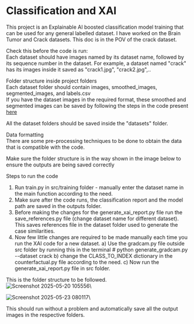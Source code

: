 # Classification and XAI

This project is an Explainable AI boosted classification model training that can be used for any general labelled dataset.
I have worked on the Brain Tumor and Crack datasets. This doc is in the POV of the crack dataset.

Check this before the code is run: \
Each dataset should have images named by its dataset name, followed by its sequence number in the dataset. 
For example, a dataset named "crack" has its images inside it saved as "crack1.jpg",  "crack2.jpg",..

Folder structure inside project folders\
Each dataset folder should contain images, smoothed_images, segmented_images, and labels.csv\
If you have the dataset images in the required format, these smoothed and segmented images can be saved by following the steps in the code present [here](https://github.com/karthik7712/image_process)

All the dataset folders should be saved inside the "datasets" folder.

Data formatting\
There are some pre-processing techniques to be done to obtain the data that is compatible with the code.


Make sure the folder structure is in the way shown in the image below to ensure the outputs are being saved correctly

Steps to run the code
1) Run train.py in src/training folder - manually enter the dataset name in the main function according to the need.
2) Make sure after the code runs, the classification report and the model path are saved in the outputs folder.
3) Before making the changes for the generate_xai_report.py file run the save_references.py file (change dataset name for different dataset). This saves references file in the dataset folder used to generate the case similarities.
4) Now few little changes are required to be made manually each time you run the XAI code for a new dataset.
a) Use the gradcam.py file outside src folder by running this in the terminal # python generate_gradcam.py --dataset crack
b) change the CLASS_TO_INDEX dictionary in the counterfactual.py file according to the need.
c) Now run the generate_xai_report.py file in src folder.

This is the folder structure to be followed.\
![Screenshot 2025-05-20 105556](https://github.com/user-attachments/assets/eee15475-5ed5-4e55-94b6-3c0f55461942)\



![Screenshot 2025-05-23 080117](https://github.com/user-attachments/assets/ea10272d-a60e-4d64-a70d-fa98d65b25a7)\




This should run without a problem and automatically save all the output images in the respective folders.




